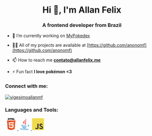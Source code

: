<h1 align="center">Hi 👋, I'm Allan Felix</h1>
<h3 align="center">A frontend developer from Brazil</h3>

- 🔭 I’m currently working on [MyPokedex](https://github.com/anonomf/myPokedex)

- 👨‍💻 All of my projects are available at [https://github.com/anonomf](https://github.com/anonomf)

- 📫 How to reach me **contato@allanfelix.me**

- ⚡ Fun fact **I love pokémon <3**

<h3 align="left">Connect with me:</h3>
<p align="left">
<a href="https://linkedin.com/in/vigesimoallanmf" target="blank"><img align="center" src="https://raw.githubusercontent.com/rahuldkjain/github-profile-readme-generator/master/src/images/icons/Social/linked-in-alt.svg" alt="vigesimoallanmf" height="30" width="40" /></a>
</p>

<h3 align="left">Languages and Tools:</h3>
<p align="left"> <a href="https://www.w3.org/html/" target="_blank" rel="noreferrer"> <img src="https://raw.githubusercontent.com/devicons/devicon/master/icons/html5/html5-original-wordmark.svg" alt="html5" width="40" height="40"/> </a> <a href="https://www.java.com" target="_blank" rel="noreferrer"> <img src="https://raw.githubusercontent.com/devicons/devicon/master/icons/java/java-original.svg" alt="java" width="40" height="40"/> </a> <a href="https://developer.mozilla.org/en-US/docs/Web/JavaScript" target="_blank" rel="noreferrer"> <img src="https://raw.githubusercontent.com/devicons/devicon/master/icons/javascript/javascript-original.svg" alt="javascript" width="40" height="40"/> </a> </p>
